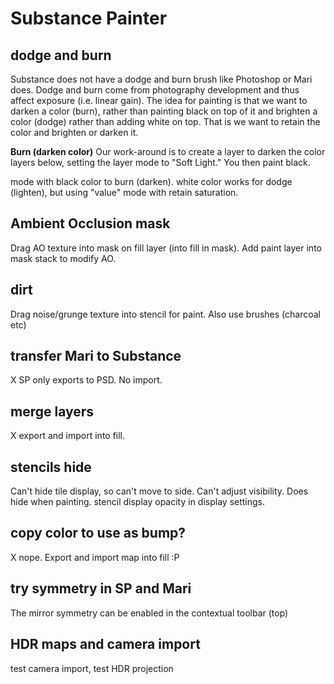 # Substance Painter 

## dodge and burn
Substance does not have a dodge and burn brush like Photoshop or Mari does. Dodge and burn come from photography development and thus affect exposure (i.e. linear gain). 
The idea for painting is that we want to darken a color (burn), rather than painting black on top of it and brighten a color (dodge) rather than adding white on top. That is we want to retain the color and brighten or darken it.

**Burn (darken color)**
Our work-around is to create a layer to darken the color layers below, setting the layer mode to "Soft Light." You then paint black. 


mode with black color to burn (darken). white color works for dodge (lighten), but using "value" mode with retain saturation.

## Ambient Occlusion mask

Drag AO texture into mask on fill layer (into fill in mask). Add paint layer into mask stack to modify AO.

## dirt

Drag noise/grunge texture into stencil for paint. Also use brushes (charcoal etc) 

## transfer Mari to Substance

X SP only exports to PSD. No import.

## merge layers
X export and import into fill. 

## stencils hide
Can't hide tile display, so can't move to side. Can't adjust visibility. Does hide when painting.
stencil display opacity in display settings.

## copy color to use as bump?
X nope. Export and import map into fill :P

## try symmetry in SP and Mari
The mirror symmetry can be enabled in the contextual toolbar (top)

## HDR maps and camera import
test camera import, test HDR projection
